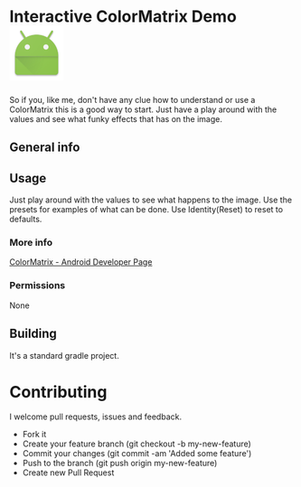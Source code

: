 # Interactive ColorMatrix Demo ![image](./app/src/main/res/mipmap-xhdpi/ic_launcher.png)

So if you, like me, don't have any clue how to understand or use a ColorMatrix this is a good way to start. Just have a play around with the values and see what funky effects that has on the image.

## General info

## Usage

Just play around with the values to see what happens to the image. Use the presets for examples of what can be done. Use Identity(Reset) to reset to defaults.

### More info

[ColorMatrix - Android Developer Page](https://developer.android.com/reference/android/graphics/ColorMatrix.html)

### Permissions
None

## Building

It's a standard gradle project.

# Contributing

I welcome pull requests, issues and feedback.

- Fork it
- Create your feature branch (git checkout -b my-new-feature)
- Commit your changes (git commit -am 'Added some feature')
- Push to the branch (git push origin my-new-feature)
- Create new Pull Request


